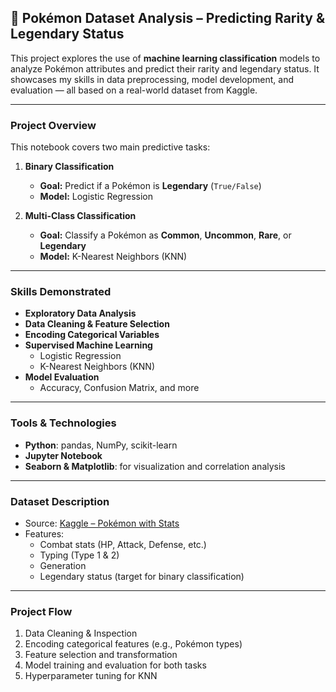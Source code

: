 ## 🧬 Pokémon Dataset Analysis – Predicting Rarity & Legendary Status

This project explores the use of **machine learning classification** models to analyze Pokémon attributes and predict their rarity and legendary status. It showcases my skills in data preprocessing, model development, and evaluation — all based on a real-world dataset from Kaggle.

---

### Project Overview

This notebook covers two main predictive tasks:

1. **Binary Classification**  
   - **Goal:** Predict if a Pokémon is **Legendary** (`True/False`)
   - **Model:** Logistic Regression

2. **Multi-Class Classification**  
   - **Goal:** Classify a Pokémon as **Common**, **Uncommon**, **Rare**, or **Legendary**
   - **Model:** K-Nearest Neighbors (KNN)

---

### Skills Demonstrated

- **Exploratory Data Analysis**
- **Data Cleaning & Feature Selection**
- **Encoding Categorical Variables**
- **Supervised Machine Learning**
  - Logistic Regression
  - K-Nearest Neighbors (KNN)
- **Model Evaluation**
  - Accuracy, Confusion Matrix, and more

---

### Tools & Technologies

- **Python**: pandas, NumPy, scikit-learn
- **Jupyter Notebook**
- **Seaborn & Matplotlib**: for visualization and correlation analysis

---

### Dataset Description

- Source: [Kaggle – Pokémon with Stats](https://www.kaggle.com/datasets/abcsds/pokemon)
- Features:
  - Combat stats (HP, Attack, Defense, etc.)
  - Typing (Type 1 & 2)
  - Generation
  - Legendary status (target for binary classification)

---

### Project Flow

1. Data Cleaning & Inspection  
2. Encoding categorical features (e.g., Pokémon types)  
3. Feature selection and transformation  
4. Model training and evaluation for both tasks  
5. Hyperparameter tuning for KNN  
